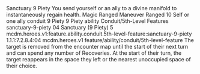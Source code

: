 <ability>
  <name>Sanctuary</name>
  <cost>9 Piety</cost>
  <flavor>You send yourself or an ally to a divine manifold to instantaneously regain health.</flavor>
  <keywords>
    <keyword>Magic</keyword>
    <keyword>Ranged</keyword>
  </keywords>
  <type>Maneuver</type>
  <distance>Ranged 10</distance>
  <target>Self or one ally</target>
  <metadata>
    <class>conduit</class>
    <cost>9 Piety</cost>
    <cost_amount>9</cost_amount>
    <cost_resource>Piety</cost_resource>
    <feature_type>ability</feature_type>
    <file_dpath>Conduit/5th-Level Features</file_dpath>
    <item_id>sanctuary-9-piety</item_id>
    <item_index>04</item_index>
    <item_name>Sanctuary (9 Piety)</item_name>
    <level>5</level>
    <scc>mcdm.heroes.v1:feature.ability.conduit.5th-level-feature:sanctuary-9-piety</scc>
    <scdc>1.1.1:7.2.8.4:04</scdc>
    <source>mcdm.heroes.v1</source>
    <type>feature/ability/conduit/5th-level-feature</type>
  </metadata>
  <effects>
    <effect type="mundane">The target is removed from the encounter map until the start of their next turn and can spend any number of Recoveries. At the start of their turn, the target reappears in the space they left or the nearest unoccupied space of their choice.</effect>
  </effects>
</ability>
